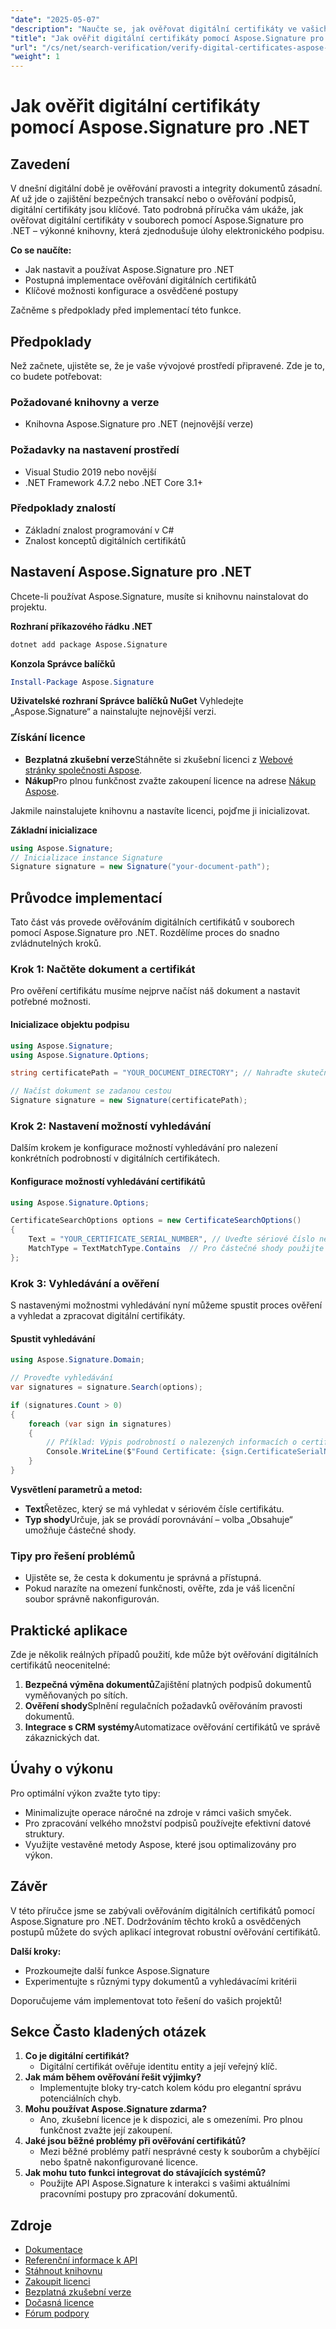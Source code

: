 ```yaml
---
"date": "2025-05-07"
"description": "Naučte se, jak ověřovat digitální certifikáty ve vašich .NET aplikacích pomocí Aspose.Signature. Postupujte podle tohoto komplexního průvodce pro bezpečnou manipulaci s dokumenty."
"title": "Jak ověřit digitální certifikáty pomocí Aspose.Signature pro .NET | Podrobný návod"
"url": "/cs/net/search-verification/verify-digital-certificates-aspose-signature-dotnet/"
"weight": 1
---
```


# Jak ověřit digitální certifikáty pomocí Aspose.Signature pro .NET

## Zavedení

V dnešní digitální době je ověřování pravosti a integrity dokumentů zásadní. Ať už jde o zajištění bezpečných transakcí nebo o ověřování podpisů, digitální certifikáty jsou klíčové. Tato podrobná příručka vám ukáže, jak ověřovat digitální certifikáty v souborech pomocí Aspose.Signature pro .NET – výkonné knihovny, která zjednodušuje úlohy elektronického podpisu.

**Co se naučíte:**
- Jak nastavit a používat Aspose.Signature pro .NET
- Postupná implementace ověřování digitálních certifikátů
- Klíčové možnosti konfigurace a osvědčené postupy

Začněme s předpoklady před implementací této funkce.

## Předpoklady

Než začnete, ujistěte se, že je vaše vývojové prostředí připravené. Zde je to, co budete potřebovat:

### Požadované knihovny a verze
- Knihovna Aspose.Signature pro .NET (nejnovější verze)
  
### Požadavky na nastavení prostředí
- Visual Studio 2019 nebo novější
- .NET Framework 4.7.2 nebo .NET Core 3.1+

### Předpoklady znalostí
- Základní znalost programování v C#
- Znalost konceptů digitálních certifikátů

## Nastavení Aspose.Signature pro .NET

Chcete-li používat Aspose.Signature, musíte si knihovnu nainstalovat do projektu.

**Rozhraní příkazového řádku .NET**
```bash
dotnet add package Aspose.Signature
```

**Konzola Správce balíčků**
```powershell
Install-Package Aspose.Signature
```

**Uživatelské rozhraní Správce balíčků NuGet**
Vyhledejte „Aspose.Signature“ a nainstalujte nejnovější verzi.

### Získání licence
- **Bezplatná zkušební verze**Stáhněte si zkušební licenci z [Webové stránky společnosti Aspose](https://purchase.aspose.com/temporary-license).
- **Nákup**Pro plnou funkčnost zvažte zakoupení licence na adrese [Nákup Aspose](https://purchase.groupdocs.com/buy).

Jakmile nainstalujete knihovnu a nastavíte licenci, pojďme ji inicializovat.

**Základní inicializace**
```csharp
using Aspose.Signature;
// Inicializace instance Signature
Signature signature = new Signature("your-document-path");
```

## Průvodce implementací

Tato část vás provede ověřováním digitálních certifikátů v souborech pomocí Aspose.Signature pro .NET. Rozdělíme proces do snadno zvládnutelných kroků.

### Krok 1: Načtěte dokument a certifikát

Pro ověření certifikátu musíme nejprve načíst náš dokument a nastavit potřebné možnosti.

#### Inicializace objektu podpisu
```csharp
using Aspose.Signature;
using Aspose.Signature.Options;

string certificatePath = "YOUR_DOCUMENT_DIRECTORY"; // Nahraďte skutečným adresářem dokumentů

// Načíst dokument se zadanou cestou
Signature signature = new Signature(certificatePath);
```

### Krok 2: Nastavení možností vyhledávání

Dalším krokem je konfigurace možností vyhledávání pro nalezení konkrétních podrobností v digitálních certifikátech.

#### Konfigurace možností vyhledávání certifikátů
```csharp
using Aspose.Signature.Options;

CertificateSearchOptions options = new CertificateSearchOptions()
{
    Text = "YOUR_CERTIFICATE_SERIAL_NUMBER", // Uveďte sériové číslo nebo jiný identifikátor
    MatchType = TextMatchType.Contains  // Pro částečné shody použijte „Obsahuje“
};
```

### Krok 3: Vyhledávání a ověření

S nastavenými možnostmi vyhledávání nyní můžeme spustit proces ověření a vyhledat a zpracovat digitální certifikáty.

#### Spustit vyhledávání
```csharp
using Aspose.Signature.Domain;

// Proveďte vyhledávání
var signatures = signature.Search(options);

if (signatures.Count > 0)
{
    foreach (var sign in signatures)
    {
        // Příklad: Výpis podrobností o nalezených informacích o certifikátu (pseudokód)
        Console.WriteLine($"Found Certificate: {sign.CertificateSerialNumber}");
    }
}
```

**Vysvětlení parametrů a metod:**
- **Text**Řetězec, který se má vyhledat v sériovém čísle certifikátu.
- **Typ shody**Určuje, jak se provádí porovnávání – volba „Obsahuje“ umožňuje částečné shody.

### Tipy pro řešení problémů
- Ujistěte se, že cesta k dokumentu je správná a přístupná.
- Pokud narazíte na omezení funkčnosti, ověřte, zda je váš licenční soubor správně nakonfigurován.

## Praktické aplikace

Zde je několik reálných případů použití, kde může být ověřování digitálních certifikátů neocenitelné:
1. **Bezpečná výměna dokumentů**Zajištění platných podpisů dokumentů vyměňovaných po sítích.
2. **Ověření shody**Splnění regulačních požadavků ověřováním pravosti dokumentů.
3. **Integrace s CRM systémy**Automatizace ověřování certifikátů ve správě zákaznických dat.

## Úvahy o výkonu

Pro optimální výkon zvažte tyto tipy:
- Minimalizujte operace náročné na zdroje v rámci vašich smyček.
- Pro zpracování velkého množství podpisů používejte efektivní datové struktury.
- Využijte vestavěné metody Aspose, které jsou optimalizovány pro výkon.

## Závěr

V této příručce jsme se zabývali ověřováním digitálních certifikátů pomocí Aspose.Signature pro .NET. Dodržováním těchto kroků a osvědčených postupů můžete do svých aplikací integrovat robustní ověřování certifikátů. 

**Další kroky:**
- Prozkoumejte další funkce Aspose.Signature
- Experimentujte s různými typy dokumentů a vyhledávacími kritérii

Doporučujeme vám implementovat toto řešení do vašich projektů!

## Sekce Často kladených otázek

1. **Co je digitální certifikát?**
   - Digitální certifikát ověřuje identitu entity a její veřejný klíč.
2. **Jak mám během ověřování řešit výjimky?**
   - Implementujte bloky try-catch kolem kódu pro elegantní správu potenciálních chyb.
3. **Mohu používat Aspose.Signature zdarma?**
   - Ano, zkušební licence je k dispozici, ale s omezeními. Pro plnou funkčnost zvažte její zakoupení.
4. **Jaké jsou běžné problémy při ověřování certifikátů?**
   - Mezi běžné problémy patří nesprávné cesty k souborům a chybějící nebo špatně nakonfigurované licence.
5. **Jak mohu tuto funkci integrovat do stávajících systémů?**
   - Použijte API Aspose.Signature k interakci s vašimi aktuálními pracovními postupy pro zpracování dokumentů.

## Zdroje
- [Dokumentace](https://docs.groupdocs.com/signature/net/)
- [Referenční informace k API](https://apireference.aspose.com/signature/net)
- [Stáhnout knihovnu](https://downloads.aspose.com/total/net)
- [Zakoupit licenci](https://purchase.groupdocs.com/buy)
- [Bezplatná zkušební verze](https://downloads.aspose.com/total/net)
- [Dočasná licence](https://purchase.groupdocs.com/temporary-license/)
- [Fórum podpory](https://forum.aspose.com/c/signature/)